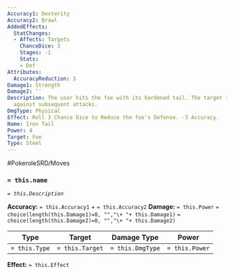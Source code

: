 ```yaml
---
Accuracy1: Dexterity
Accuracy2: Brawl
AddedEffects:
  StatChanges:
  - Affects: Targets
    ChanceDice: 3
    Stages: -1
    Stats:
    - Def
Attributes:
  AccuracyReduction: 3
Damage1: Strength
Damage2: ''
Description: The user hits the foe with its hardened tail. The target is left vulnerable
  against subsequent attacks.
DmgType: Physical
Effect: Roll 3 Chance Dice to Reduce the foe's Defense. -3 Accuracy.
Name: Iron Tail
Power: 4
Target: Foe
Type: Steel
---
```


#PokeroleSRD/Moves

### `= this.name` 
*`= this.Description`*

**Accuracy:** `= this.Accuracy1` + `= this.Accuracy2`
**Damage:** `= this.Power` `= choice(length(this.Damage1)=0, "","\+ "+ this.Damage1)` `= choice(length(this.Damage2)=0, "","\+ "+ this.Damage2)`

| Type          | Target          | Damage Type          | Power          |
| ------------- | --------------- | ---------------- | -------------- |
| `= this.Type` | `= this.Target` | `= this.DmgType` | `= this.Power` | 

**Effect:** `= this.Effect`